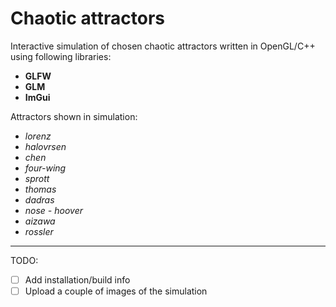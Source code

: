 # Chaotic attractors #

Interactive simulation of chosen chaotic attractors written in OpenGL/C++ using following libraries: 
* __GLFW__
* __GLM__
* __ImGui__

Attractors shown in simulation:
* _lorenz_
* _halovrsen_
* _chen_
* _four-wing_
* _sprott_
* _thomas_
* _dadras_
* _nose - hoover_
* _aizawa_
* _rossler_

------------------------------------------------------------------------------------------------
TODO:
- [ ] Add installation/build info
- [ ] Upload a couple of images of the simulation
